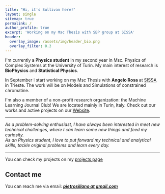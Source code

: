 ```yaml
---
title: "Hi, it's Sullivan here!"
layout: single
sitemap: true
permalink: /
author_profile: true
excerpt: 'Working on my Msc Thesis with SBP group at SISSA'
header:
  overlay_image: /assets/img/header_bio.png
  overlay_filter: 0.3
---
```



<!--# About me-->
I'm currently a **Physics student**  in my second year in Msc. Physics of Complex Systems at the University of Turin.
My main interest of research is **BioPhysics** and **Statistical Physics**.

In September I start working on my Msc Thesis with **Angelo Rosa** at [SISSA](https://www.sissa.it/sbp/research/research.php) in Trieste. The work will be on Models and Simulations of constrained chromatine.

I'm also a member of a non-profit research organization: the Machine Learning Journal Club! We are located mainly in Turin, Italy. Check out our works and active projects on our [Website](https://www.mljc.it/).
 
---

*As a problem-solving enthusiast, I have always been interested in meet new technical challenges, where I can learn some new things and feed my curiosity.  
As an Physics student, I love to put forward my technical and analytical skills, tackle original problems and learn every day.*

---

You can check my projects on my [projects page](https://pietro-sillano.github.io/projects/)



## Contact me

<!--For any inquiries,--> 
You can reach me via email: **_[pietrosillano at gmail.com](mailto:pietrosillano@gmail.com)_**